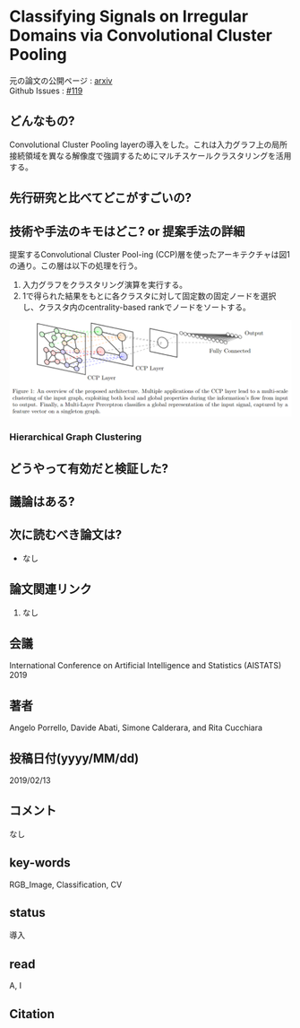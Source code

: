 # Classifying Signals on Irregular Domains via Convolutional Cluster Pooling

元の論文の公開ページ : [arxiv](https://arxiv.org/abs/1902.04850)  
Github Issues : [#119](https://github.com/Obarads/obarads.github.io/issues/119)

## どんなもの?
Convolutional Cluster Pooling layerの導入をした。これは入力グラフ上の局所接続領域を異なる解像度で強調するためにマルチスケールクラスタリングを活用する。

## 先行研究と比べてどこがすごいの?

## 技術や手法のキモはどこ? or 提案手法の詳細
提案するConvolutional Cluster Pool-ing (CCP)層を使ったアーキテクチャは図1の通り。この層は以下の処理を行う。

1. 入力グラフをクラスタリング演算を実行する。
2. 1で得られた結果をもとに各クラスタに対して固定数の固定ノードを選択し、クラスタ内のcentrality-based rankでノードをソートする。

![fig1](img/CSoIDvCCP/fig1.png)

### Hierarchical Graph Clustering


## どうやって有効だと検証した?

## 議論はある?

## 次に読むべき論文は?
- なし

## 論文関連リンク
1. なし

## 会議
International Conference on Artificial Intelligence and Statistics (AISTATS) 2019

## 著者
Angelo Porrello, Davide Abati, Simone Calderara, and Rita Cucchiara

## 投稿日付(yyyy/MM/dd)
2019/02/13

## コメント
なし

## key-words
RGB_Image, Classification, CV

## status
導入

## read
A, I

## Citation
